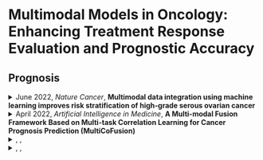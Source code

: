 # Multimodal Models in Oncology: Enhancing Treatment Response Evaluation and Prognostic Accuracy

## Prognosis
<details>
<summary>June 2022, <i>Nature Cancer</i>, <b>Multimodal data integration using machine learning improves risk stratification of high-grade serous ovarian cancer</b></summary>

[Paper](https://www.nature.com/articles/s43018-022-00388-9)
- **Journal:** Nature Cancer
- **Published Date:** June 2022
- **Cancer:** Ovarian Cancer
- **Modalities:** Radiological CTs, Pathological images, Clinical data
- **Data Source:** MSKCC, TCGA-OV
- **Patients**: 444 patients, including 296 patients treated at the Memorial Sloan Kettering Cancer Center (MSKCC) and 148 patients from The Cancer Genome Atlas Ovarian Cancer (TCGA-OV); 40 test cases were randomly sampled from the entire pool of patients with all data modalities available for analysis, and the resting of 404 patients for training
  - 404 training patients: 243 had H&E WSIs, 245 had adnexal lesions on pre-treatment CE-CT, 251 had omental implants on pre-treatment CE-CT
  - 40 test patients: all had omental lesions on CE-CT, H&E WSIs
- **Pipeline**: 
    - using PyRadiomics for Radiological CTs; pre-training a ResNet-18 as histopathological tissue-type classifier and for extracting cell type features and tissue-type features; encoding clinical data as binary variables or one-hot categorical variables
    - using univariate Cox proportional hazards model to select features
    - employing a multivariable Cox model for late fusing
- **Fusion Mode:** Late-fusion, using a multivariate Cox model to integrate unimodal submodels’ predictions

</details>

<details>
<summary>April 2022, <i>Artificial Intelligence in Medicine</i>, <b>A Multi-modal Fusion Framework Based on Multi-task Correlation Learning for Cancer Prognosis Prediction (MultiCoFusion)</b></summary>

[Paper](https://www.sciencedirect.com/science/article/pii/S0933365722000252) [Code]()
- **Journal:** Artificial Intelligence in Medicine
- **Published Date:** April 2022
- **Cancer:** Brain Lower Grade Glioma, Glioblastoma Multiforme
- **Modalities:** Pahological images, Gene (mRNA)
- **Data Source:** TCGA-LGG, TCGA-GBM
- **Patients**: 470 patients
    - For pathological images, [A pre-proposed dataset](https://github.com/mahmoodlab/PathomicFusion), consisting of 954 ROIs from WSIs for 470 patients
    - For gene data, one patient (TCGA-06-0152) is missing mRNA expression data, and the rest of 469 patients contain 953 mRNA samples. For cancer grade classification, i.e., Grade II (393 samples), III (408), IV (152). Each mRNA expression data have 10673 genes.
    - 80% for training and 20% for testing
- **Pipeline**: 
    - pre-trained ResNet-152 for histopathological images; a sparse graph convolutional network (SGCN) for mRNA expression data
    - fusing these representations by a FCN
    - the fused FCN is a multi-task shared network, outputing survival analysis and cancer grade classification simultaneously
- **Fusion Mode:** Middle-fusion

</details>

<details>
<summary>, <i></i>, <b></b></summary>

[Paper]() [Code]()
- **Journal:** 
- **Published Date:** 
- **Cancer:** 
- **Modalities:** 
- **Patients**: 
- **Fusion Mode:** 

</details>

<details>
<summary>, <i></i>, <b></b></summary>

[Paper]() [Code]()
- **Journal:** 
- **Published Date:** 
- **Cancer:** 
- **Modalities:** 
- **Patients**: 
- **Fusion Mode:** 

</details>